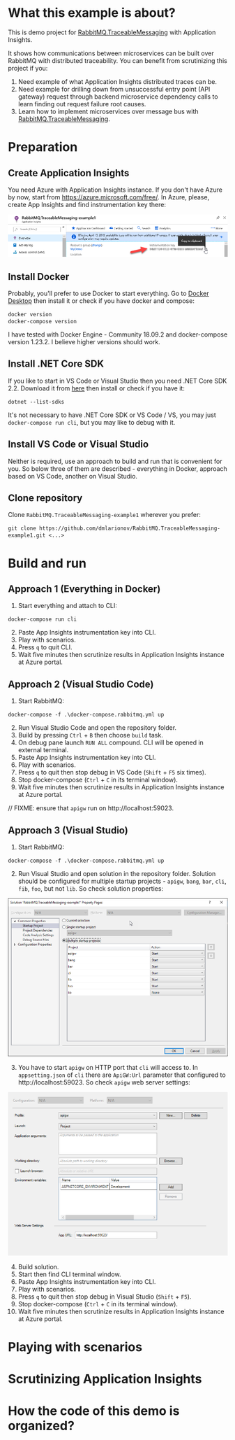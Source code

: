 # What this example is about?

This is demo project for [RabbitMQ.TraceableMessaging](https://github.com/dmlarionov/RabbitMQ.TraceableMessaging) with Application Insights.

It shows how communications between microservices can be built over RabbitMQ with distributed traceability. You can benefit from scrutinizing this project if you:

1. Need example of what Application Insights distributed traces can be.
2. Need example for drilling down from unsuccessful entry point (API gateway) request through backend microservice dependency calls to learn finding out request failure root causes.
3. Learn how to implement microservices over message bus with [RabbitMQ.TraceableMessaging](https://github.com/dmlarionov/RabbitMQ.TraceableMessaging).

# Preparation

## Create Application Insights

You need Azure with Application Insights instance. If you don't have Azure by now, start from https://azure.microsoft.com/free/. In Azure, please, create App Insights and find instrumentation key there:

![](./_media/ai-taking-instrumentation-key.png)

## Install Docker

Probably, you'll prefer to use Docker to start everything. Go to [Docker Desktop](https://www.docker.com/products/docker-desktop) then install it or check if you have docker and compose:

```
docker version
docker-compose version
```
I have tested with Docker Engine - Community 18.09.2 and docker-compose version 1.23.2. I believe higher versions should work.

## Install .NET Core SDK

If you like to start in VS Code or Visual Studio then you need .NET Core SDK 2.2. Download it from [here](https://dotnet.microsoft.com/download/dotnet-core/2.2) then install or check if you have it:

```
dotnet --list-sdks
```

It's not necessary to have .NET Core SDK or VS Code / VS, you may just `docker-compose run cli`, but you may like to debug with it.

## Install VS Code or Visual Studio

Neither is required, use an approach to build and run that is convenient for you. So below three of them are described - everything in Docker, approach based on VS Code, another on Visual Studio.

## Clone repository

Clone `RabbitMQ.TraceableMessaging-example1` wherever you prefer:

```
git clone https://github.com/dmlarionov/RabbitMQ.TraceableMessaging-example1.git <...>
```

# Build and run

## Approach 1 (Everything in Docker)

1. Start everything and attach to CLI:

```
docker-compose run cli
```

2. Paste App Insights instrumentation key into CLI.
3. Play with scenarios.
4. Press `q` to quit CLI.
5. Wait five minutes then scrutinize results in Application Insights instance at Azure portal.

## Approach 2 (Visual Studio Code)

1. Start RabbitMQ:

```
docker-compose -f .\docker-compose.rabbitmq.yml up
```

2. Run Visual Studio Code and open the repository folder.
3. Build by pressing `Ctrl` + `B` then choose `build` task.
4. On debug pane launch `RUN ALL` compound. CLI will be opened in external terminal.
5. Paste App Insights instrumentation key into CLI.
6. Play with scenarios.
7. Press `q` to quit then stop debug in VS Code (`Shift` + `F5` six times).
8. Stop docker-compose (`Ctrl` + `C` in its terminal window).
9. Wait five minutes then scrutinize results in Application Insights instance at Azure portal.

// FIXME: ensure that `apigw` run on http://localhost:59023.

## Approach 3 (Visual Studio)

1. Start RabbitMQ:

```
docker-compose -f .\docker-compose.rabbitmq.yml up
```

2. Run Visual Studio and open solution in the repository folder. Solution should be configured for multiple startup projects - `apigw`, `bang`, `bar`, `cli`, `fib`, `foo`, but not `lib`. So check solution properties:

![](./_media/solution-properties.png)

3. You have to start `apigw` on HTTP port that `cli` will access to. In `appsetting.json` of `cli` there are `ApiGW:Url` parameter that configured to http://localhost:59023. So check `apigw` web server settings:

![](./_media/apigw-webserver-settings.png)

4. Build solution.
5. Start then find CLI terminal window.
6. Paste App Insights instrumentation key into CLI.
7. Play with scenarios.
8. Press `q` to quit then stop debug in Visual Studio (`Shift` + `F5`).
9. Stop docker-compose (`Ctrl` + `C` in its terminal window).
10. Wait five minutes then scrutinize results in Application Insights instance at Azure portal.

# Playing with scenarios



# Scrutinizing Application Insights



# How the code of this demo is organized?